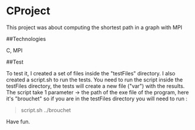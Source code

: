 # CProject
This project was about computing the shortest path in a graph with MPI

##Technologies

C, MPI

##Test

To test it, I created a set of files inside the "testFiles" directory. 
I also created a script.sh to run the tests. You need to run the script inside the testFiles directory, the tests will create a new file ("var") with the results.  
The script take 1 parameter → the path of the exe file of the program, here it's "brouchet" so if you are in the testFiles directory you will need to run :
> script.sh ../brouchet

Have fun.


